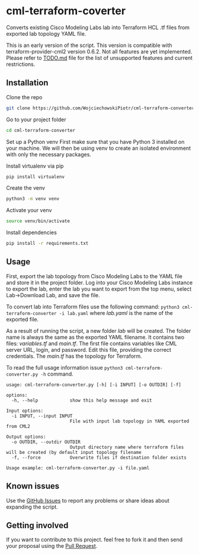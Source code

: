 # cml-terraform-coverter

Converts existing Cisco Modeling Labs lab into Terraform HCL .tf files from exported lab topology YAML file.

This is an early version of the script. This version is compatible with terraform-provider-cml2 version 0.6.2. Not all features are yet implemented. Please refer to [TODO.md](https://github.com/WojciechowskiPiotr/cml-terraform-converter/TODO.md) file for the list of unsupported features and current restrictions.

## Installation

Clone the repo
```bash
git clone https://github.com/WojciechowskiPiotr/cml-terraform-converter.git
```
Go to your project folder
```bash
cd cml-terraform-converter
```

Set up a Python venv
First make sure that you have Python 3 installed on your machine. We will then be using venv to create an isolated environment with only the necessary packages.

Install virtualenv via pip
```bash
pip install virtualenv
```

Create the venv
```bash
python3 -m venv venv
```

Activate your venv
```bash
source venv/bin/activate
```

Install dependencies
```bash
pip install -r requirements.txt
```

## Usage

First, export the lab topology from Cisco Modeling Labs to the YAML file and store it in the project folder. Log into your Cisco Modeling Labs instance to export the lab, enter the lab you want to export from the top menu, select Lab->Download Lab, and save the file.

To convert lab into Terraform files use the following command: `python3 cml-terraform-converter -i lab.yaml` where _lab.yaml_ is the name of the exported file. 

As a result of running the script, a new folder _lab_ will be created. The folder name is always the same as the exported YAML filename. It contains two files: _variables.tf_ and _main.tf_. The first file contains variables like CML server URL, login, and password. Edit this file, providing the correct credentials. The _main.tf_ has the topology for Terraform.

To read the full usage information issue `python3 cml-terraform-converter.py -h` command.

```commandline
usage: cml-terraform-converter.py [-h] [-i INPUT] [-o OUTDIR] [-f]

options:
  -h, --help            show this help message and exit

Input options:
  -i INPUT, --input INPUT
                        File with input lab topology in YAML exported from CML2

Output options:
  -o OUTDIR, --outdir OUTDIR
                        Output directory name where terraform files will be created (by default input topology filename
  -f, --force           Overwrite files if destination folder exists

Usage example: cml-terraform-converter.py -i file.yaml

```

## Known issues

Use the [GitHub Issues](https://github.com/WojciechowskiPiotr/cml-terraform-converter/issues) to report any problems or share ideas about expanding the script.

## Getting involved

If you want to contribute to this project. feel free to fork it and then send your proposal using the [Pull Request](https://github.com/WojciechowskiPiotr/cml-terraform-converter/pulls).

